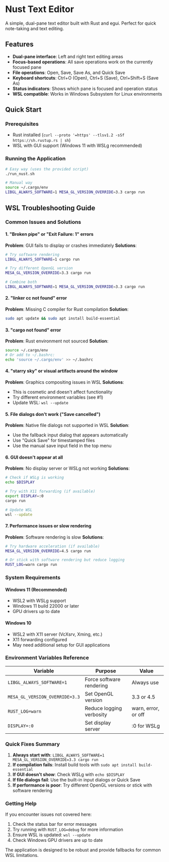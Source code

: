 # Nust Text Editor

A simple, dual-pane text editor built with Rust and egui. Perfect for quick note-taking and text editing.

## Features

- **Dual-pane interface**: Left and right text editing areas
- **Focus-based operations**: All save operations work on the currently focused pane
- **File operations**: Open, Save, Save As, and Quick Save
- **Keyboard shortcuts**: Ctrl+O (Open), Ctrl+S (Save), Ctrl+Shift+S (Save As)
- **Status indicators**: Shows which pane is focused and operation status
- **WSL compatible**: Works in Windows Subsystem for Linux environments

## Quick Start

### Prerequisites
- Rust installed (`curl --proto '=https' --tlsv1.2 -sSf https://sh.rustup.rs | sh`)
- WSL with GUI support (Windows 11 with WSLg recommended)

### Running the Application
```bash
# Easy way (uses the provided script)
./run_nust.sh

# Manual way
source ~/.cargo/env
LIBGL_ALWAYS_SOFTWARE=1 MESA_GL_VERSION_OVERRIDE=3.3 cargo run
```

## WSL Troubleshooting Guide

### Common Issues and Solutions

#### 1. **"Broken pipe" or "Exit Failure: 1" errors**
**Problem**: GUI fails to display or crashes immediately
**Solutions**:
```bash
# Try software rendering
LIBGL_ALWAYS_SOFTWARE=1 cargo run

# Try different OpenGL version
MESA_GL_VERSION_OVERRIDE=3.3 cargo run

# Combine both
LIBGL_ALWAYS_SOFTWARE=1 MESA_GL_VERSION_OVERRIDE=3.3 cargo run
```

#### 2. **"linker cc not found" error**
**Problem**: Missing C compiler for Rust compilation
**Solution**:
```bash
sudo apt update && sudo apt install build-essential
```

#### 3. **"cargo not found" error**
**Problem**: Rust environment not sourced
**Solution**:
```bash
source ~/.cargo/env
# Or add to ~/.bashrc:
echo 'source ~/.cargo/env' >> ~/.bashrc
```

#### 4. **"starry sky" or visual artifacts around the window**
**Problem**: Graphics compositing issues in WSL
**Solutions**:
- This is cosmetic and doesn't affect functionality
- Try different environment variables (see #1)
- Update WSL: `wsl --update`

#### 5. **File dialogs don't work ("Save cancelled")**
**Problem**: Native file dialogs not supported in WSL
**Solution**: 
- Use the fallback input dialog that appears automatically
- Use "Quick Save" for timestamped files
- Use the manual save input field in the top menu

#### 6. **GUI doesn't appear at all**
**Problem**: No display server or WSLg not working
**Solutions**:
```bash
# Check if WSLg is working
echo $DISPLAY

# Try with X11 forwarding (if available)
export DISPLAY=:0
cargo run

# Update WSL
wsl --update
```

#### 7. **Performance issues or slow rendering**
**Problem**: Software rendering is slow
**Solutions**:
```bash
# Try hardware acceleration (if available)
MESA_GL_VERSION_OVERRIDE=4.5 cargo run

# Or stick with software rendering but reduce logging
RUST_LOG=warn cargo run
```

### System Requirements

#### Windows 11 (Recommended)
- WSL2 with WSLg support
- Windows 11 build 22000 or later
- GPU drivers up to date

#### Windows 10
- WSL2 with X11 server (VcXsrv, Xming, etc.)
- X11 forwarding configured
- May need additional setup for GUI applications

### Environment Variables Reference

| Variable | Purpose | Value |
|----------|---------|-------|
| `LIBGL_ALWAYS_SOFTWARE=1` | Force software rendering | Always use |
| `MESA_GL_VERSION_OVERRIDE=3.3` | Set OpenGL version | 3.3 or 4.5 |
| `RUST_LOG=warn` | Reduce logging verbosity | warn, error, or off |
| `DISPLAY=:0` | Set display server | :0 for WSLg |

### Quick Fixes Summary

1. **Always start with**: `LIBGL_ALWAYS_SOFTWARE=1 MESA_GL_VERSION_OVERRIDE=3.3 cargo run`
2. **If compilation fails**: Install build tools with `sudo apt install build-essential`
3. **If GUI doesn't show**: Check WSLg with `echo $DISPLAY`
4. **If file dialogs fail**: Use the built-in input dialogs or Quick Save
5. **If performance is poor**: Try different OpenGL versions or stick with software rendering

### Getting Help

If you encounter issues not covered here:
1. Check the status bar for error messages
2. Try running with `RUST_LOG=debug` for more information
3. Ensure WSL is updated: `wsl --update`
4. Check Windows GPU drivers are up to date

The application is designed to be robust and provide fallbacks for common WSL limitations.